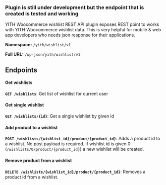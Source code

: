 ### Plugin is still under development but the endpoint that is created is tested and working

YITH Woocommerce wishlist REST API plugin exposes REST point to works with YITH Woocommerce wishlist data. This is very helpful for mobile & web app developers who needs json response for their applications.

**Namespace:** `/yith/wishlist/v1`

**Full URL:** `/wp-json/yith/wishlist/v1`

## Endpoints

#### Get wishlists

**`GET /wishlists`**: Get list of wishlist for current user

#### Get single wishlist

**`GET /wishlists/{id}`**: Get a single wishlist by given id

#### Add product to a wishlist

**`POST /wishlists/{wishlist_id}/product/{product_id}`**: Adds a product id to a wishlist. No post payload is required. if wishlist id is given 0 (`/wishlists/0/product/{product_id}`) a new wishlist will be created.

#### Remove product from a wishlist

**`DELETE /wishlists/{wishlist_id}/product/{product_id}`**: Removes a product id from a wishlist. 
